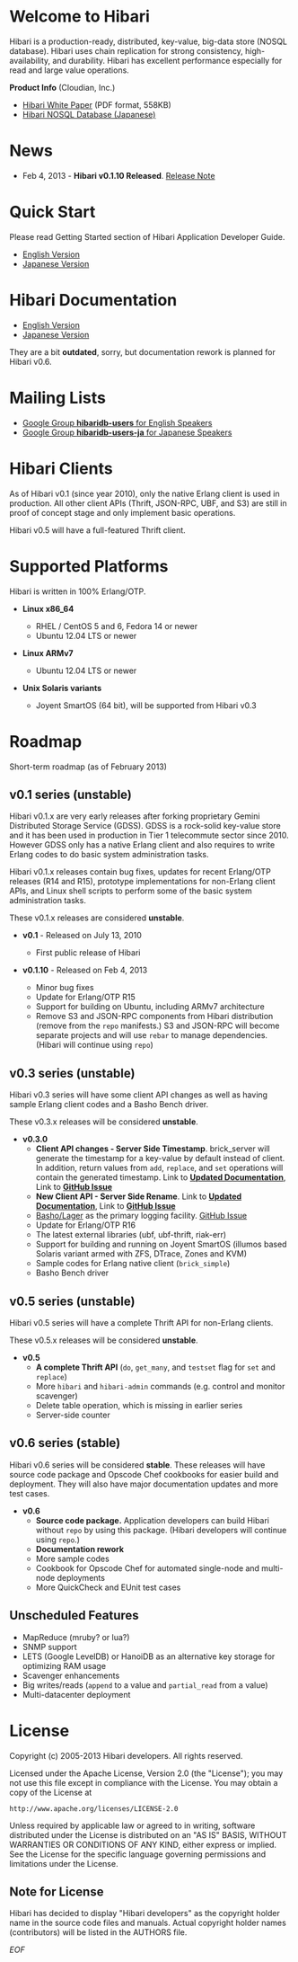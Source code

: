 # Welcome to Hibari

Hibari is a production-ready, distributed, key-value, big-data
store (NOSQL database).  Hibari uses chain replication for strong
consistency, high-availability, and durability. Hibari has excellent
performance especially for read and large value operations.

**Product Info** (Cloudian, Inc.)

- [Hibari White Paper](http://www.cloudian.com/cloud-storage-products/white-papers/2011-08-Hibari-Whitepaper.pdf) (PDF format, 558KB)
- [Hibari NOSQL Database (Japanese)](http://www.cloudian.jp/technologies/hibari-nosql-database.html)


# News

- Feb 4, 2013 - **Hibari v0.1.10 Released**. [Release Note](https://github.com/hibari/hibari/blob/master/relnotes/v0.1.10.txt)


# Quick Start

Please read Getting Started section of Hibari Application Developer Guide.

- [English Version](http://hibari.github.com/hibari-doc/hibari-app-developer-guide.en.html#getting-started)
- [Japanese Version](http://hibari.github.com/hibari-doc/hibari-app-developer-guide.ja.html#getting-started)


# Hibari Documentation

- [English Version](http://hibari.github.com/hibari-doc/)
- [Japanese Version](http://hibari.github.com/hibari-doc/)

They are a bit **outdated**, sorry, but documentation rework is
planned for Hibari v0.6.


# Mailing Lists

- [Google Group **hibaridb-users** for English Speakers](http://groups.google.com/forum/#!forum/hibaridb-users)
- [Google Group **hibaridb-users-ja** for Japanese Speakers](http://groups.google.com/forum/#!forum/hibaridb-users-ja)

# Hibari Clients

As of Hibari v0.1 (since year 2010), only the native Erlang client is
used in production. All other client APIs (Thrift, JSON-RPC, UBF, and
S3) are still in proof of concept stage and only implement basic
operations.

Hibari v0.5 will have a full-featured Thrift client.


# Supported Platforms

Hibari is written in 100% Erlang/OTP.

- **Linux x86_64**
  * RHEL / CentOS 5 and 6, Fedora 14 or newer
  * Ubuntu 12.04 LTS or newer

- **Linux ARMv7**
  * Ubuntu 12.04 LTS or newer

- **Unix Solaris variants**
  * Joyent SmartOS (64 bit), will be supported from Hibari v0.3


# Roadmap

Short-term roadmap (as of February 2013)

## v0.1 series (unstable)

Hibari v0.1.x are very early releases after forking proprietary Gemini
Distributed Storage Service (GDSS). GDSS is a rock-solid key-value
store and it has been used in production in Tier 1 telecommute sector
since 2010. However GDSS only has a native Erlang client and also
requires to write Erlang codes to do basic system administration
tasks.

Hibari v0.1.x releases contain bug fixes, updates for recent
Erlang/OTP releases (R14 and R15), prototype implementations for
non-Erlang client APIs, and Linux shell scripts to perform some of the
basic system administration tasks.

These v0.1.x releases are considered **unstable**.

- **v0.1** - Released on July 13, 2010
  * First public release of Hibari

- **v0.1.10** - Released on Feb 4, 2013
  * Minor bug fixes
  * Update for Erlang/OTP R15
  * Support for building on Ubuntu, including ARMv7 architecture
  * Remove S3 and JSON-RPC components from Hibari distribution (remove
    from the `repo` manifests.)  S3 and JSON-RPC will become separate
    projects and will use `rebar` to manage dependencies. (Hibari will
    continue using `repo`)


## v0.3 series (unstable)

Hibari v0.3 series will have some client API changes as well as having
sample Erlang client codes and a Basho Bench driver.

These v0.3.x releases will be considered **unstable**.

- **v0.3.0**
  * **Client API changes - Server Side Timestamp**. brick_server will
    generate the timestamp for a key-value by default instead of
    client. In addition, return values from `add`, `replace`, and
    `set` operations will contain the generated timestamp.
    Link to [**Updated Documentation**](https://github.com/hibari/hibari-doc/blob/norton-server-rename/src/hibari/hibari-app-developer-guide.en.txt#L1424),
    Link to [**GitHub Issue**](https://github.com/hibari/gdss-client/issues/2)
  * **New Client API - Server Side Rename**.
    Link to [**Updated Documentation**](https://github.com/hibari/hibari-doc/blob/norton-server-rename/src/hibari/hibari-app-developer-guide.en.txt#L1876),
    Link to [**GitHub Issue**](https://github.com/hibari/gdss-brick/issues/2)
  * [Basho/Lager](https://github.com/basho/lager) as the primary logging facility. [GitHub Issue](https://github.com/hibari/hibari/issues/19)
  * Update for Erlang/OTP R16
  * The latest external libraries (ubf, ubf-thrift, riak-err)
  * Support for building and running on Joyent SmartOS (illumos based
    Solaris variant armed with ZFS, DTrace, Zones and KVM)
  * Sample codes for Erlang native client (`brick_simple`)
  * Basho Bench driver


## v0.5 series (unstable)

Hibari v0.5 series will have a complete Thrift API for non-Erlang
clients.

These v0.5.x releases will be considered **unstable**.

- **v0.5**
  * **A complete Thrift API** (`do`, `get_many`, and `testset` flag
    for `set` and `replace`)
  * More `hibari` and `hibari-admin` commands (e.g. control and
    monitor scavenger)
  * Delete table operation, which is missing in earlier series
  * Server-side counter


## v0.6 series (stable)

Hibari v0.6 series will be considered **stable**. These releases will
have source code package and Opscode Chef cookbooks for easier build
and deployment. They will also have major documentation updates and
more test cases.

- **v0.6**
  * **Source code package.** Application developers can build Hibari
    without `repo` by using this package. (Hibari developers will
    continue using `repo`.)
  * **Documentation rework**
  * More sample codes
  * Cookbook for Opscode Chef for automated single-node and multi-node
    deployments
  * More QuickCheck and EUnit test cases


## Unscheduled Features

- MapReduce (mruby? or lua?)
- SNMP support
- LETS (Google LevelDB) or HanoiDB as an alternative key storage for
  optimizing RAM usage
- Scavenger enhancements
- Big writes/reads (`append` to a value and `partial_read` from a value)
- Multi-datacenter deployment


# License

Copyright (c) 2005-2013 Hibari developers.  All rights reserved.

Licensed under the Apache License, Version 2.0 (the "License");
you may not use this file except in compliance with the License.
You may obtain a copy of the License at

    http://www.apache.org/licenses/LICENSE-2.0

Unless required by applicable law or agreed to in writing, software
distributed under the License is distributed on an "AS IS" BASIS,
WITHOUT WARRANTIES OR CONDITIONS OF ANY KIND, either express or implied.
See the License for the specific language governing permissions and
limitations under the License.


## Note for License

Hibari has decided to display "Hibari developers" as the copyright
holder name in the source code files and manuals. Actual copyright
holder names (contributors) will be listed in the AUTHORS file.


_EOF_
